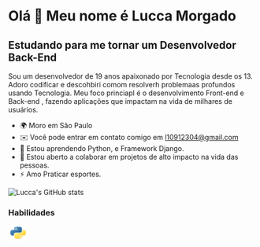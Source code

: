 Olá 👋 Meu nome é  Lucca Morgado
============================

Estudando para me tornar um  Desenvolvedor Back-End
-----------------------

Sou um desenvolvedor  de 19 anos apaixonado por Tecnologia  desde os 13. Adoro codificar  e  descohbiri comom  resolverh problemaas
profundos usando  Tecnologia. Meu foco princiapl é  o desenvolvimento Front-end  e  Back-end ,  fazendo  aplicações que impactam na vida 
de milhares de  usuários.

* 🌍 Moro em São  Paulo
* ✉️ Você pode entrar em contato comigo em [ l10912304@gmail.com ](mailto:l1091204@gmai.com)
* 🧠 Estou aprendendo Python, e Framework Django.
* 🤝 Estou aberto a colaborar em projetos de alto impacto na vida das pessoas.
* ⚡ Amo Praticar esportes.

![Lucca's GitHub stats](https://github-readme-stats.vercel.app/api?username=DevLucca07&show_icons=true&theme=radical)

### Habilidades

 <img align="center" alt="Rafa-Python" height="30" width="40" src="https://raw.githubusercontent.com/devicons/devicon/master/icons/python/python-original.svg">  

